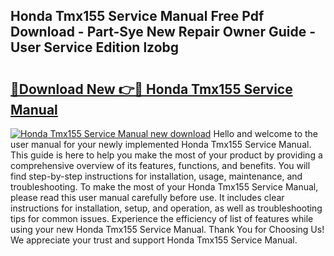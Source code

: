 ## Honda Tmx155 Service Manual Free Pdf Download - Part-Sye New Repair Owner Guide - User Service Edition lzobg

# <h2><a href="http://bc60588.oget.top/?id=Honda+Tmx155+Service+Manual">🔗Download New 👉🔴 Honda Tmx155 Service Manual</a></h2>

[![Honda Tmx155 Service Manual new download](https://i.imgur.com/5g1atiW.png)](http://bc60588.oget.top/?id=Honda+Tmx155+Service+Manual)
Hello and welcome to the user manual for your newly implemented Honda Tmx155 Service Manual. This guide is here to help you make the most of your product by providing a comprehensive overview of its features, functions, and benefits. You will find step-by-step instructions for installation, usage, maintenance, and troubleshooting. To make the most of your Honda Tmx155 Service Manual, please read this user manual carefully before use. It includes clear instructions for installation, setup, and operation, as well as troubleshooting tips for common issues. Experience the efficiency of list of features while using your new Honda Tmx155 Service Manual. Thank You for Choosing Us! We appreciate your trust and support Honda Tmx155 Service Manual.
